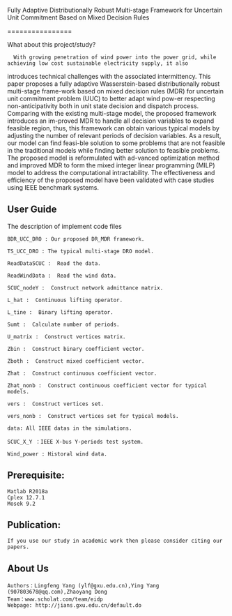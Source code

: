 ﻿Fully Adaptive Distributionally Robust Multi-stage Framework for Uncertain Unit Commitment Based on Mixed Decision Rules

================

What about this project/study?

      
      With growing penetration of wind power into the power grid, while achieving low cost sustainable electricity supply, it also 
introduces technical challenges with the associated intermittency. This paper proposes a fully adaptive Wasserstein-based 
distributionally robust multi-stage frame-work based on mixed decision rules (MDR) for uncertain unit commitment problem (UUC) to 
better adapt wind pow-er respecting non-anticipativity both in unit state decision and dispatch process. Comparing with the existing 
multi-stage model, the proposed framework introduces an im-proved MDR to handle all decision variables to expand feasible region, thus,
this framework can obtain various typical models by adjusting the number of relevant periods of decision variables. As a result, our 
model can find feasi-ble solution to some problems that are not feasible in the traditional models while finding better solution to
feasible problems. The proposed model is reformulated with ad-vanced optimization method and improved MDR to form the mixed integer 
linear programming (MILP) model to address the computational intractability. The effectiveness and efficiency of the proposed model
have been validated with case studies using IEEE benchmark systems.


User Guide
-----------

The description of implement code files 

    BDR_UCC_DRO : Our proposed DR_MDR framework.  
    
    TS_UCC_DRO : The typical multi-stage DRO model.
   
    ReadDataSCUC :  Read the data.
    
    ReadWindData :  Read the wind data.
    
    SCUC_nodeY :  Construct network admittance matrix.
    
    L_hat :  Continuous lifting operator.
    
    L_tine :  Binary lifting operator.
    
    Sumt :  Calculate number of periods.
    
    U_matrix :  Construct vertices matrix.
    
    Zbin :  Construct binary coefficient vector.
    
    Zboth :  Construct mixed coefficient vector.
    
    Zhat :  Construct continuous coefficient vector.
    
    Zhat_nonb :  Construct continuous coefficient vector for typical models.
    
    vers :  Construct vertices set.
    
    vers_nonb :  Construct vertices set for typical models.
    
    data: All IEEE datas in the simulations.
    
    SCUC_X_Y ：IEEE X-bus Y-periods test system.
    
    Wind_power : Historal wind data.



Prerequisite:
-----------

    Matlab R2018a
    Cplex 12.7.1
    Mosek 9.2




Publication:
-----------
    If you use our study in academic work then please consider citing our papers.




About Us 
-----------
    Authors：Lingfeng Yang (ylf@gxu.edu.cn),Ying Yang (907803678@qq.com),Zhaoyang Dong
    Team：www.scholat.com/team/eidp
    Webpage: http://jians.gxu.edu.cn/default.do
